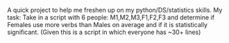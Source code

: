A quick project to help me freshen up on my python/DS/statistics skills.
My task: Take in a script with 6 people: M1,M2,M3,F1,F2,F3 and determine if Females use more verbs than Males on average and if it is statistically significant. (Given this is a script in which everyone has ~30+ lines)
